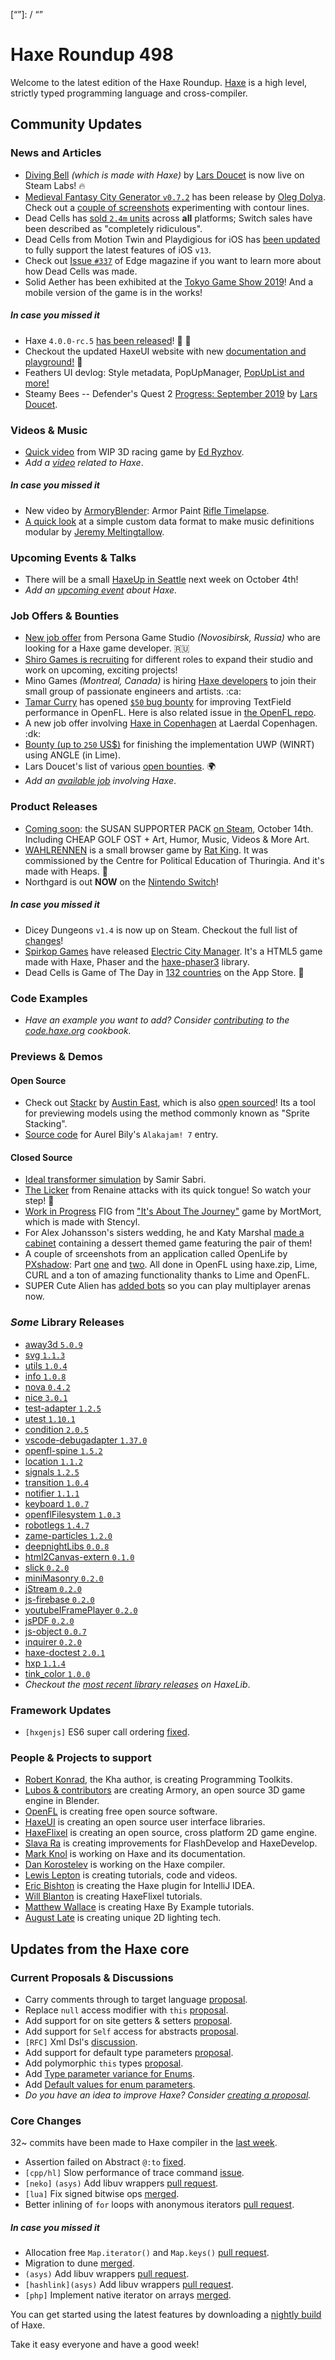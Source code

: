 [_template]: ../templates/roundup.html
[date]: / "2019-09-26 09:43:00"
[modified]: / "2019-09-26 10:34:00"
[published]: / "2019-09-26 12:00:00"
[description]: / "The latest news covering the Haxe community, featuring upcoming talks, the latest HaxeLib releases, game previews and lots more!"
[contributor]: https://twitter.com/teormech "Alexander Hohlov"
[“”]: / “”

# Haxe Roundup 498

Welcome to the latest edition of the Haxe Roundup. [Haxe](http://haxe.org/?ref=haxe.io) is a high level, strictly typed programming language and cross-compiler.

## Community Updates

### News and Articles

- [Diving Bell](https://store.steampowered.com/labs/divingbell) _(which is made with Haxe)_ by [Lars Doucet](https://twitter.com/larsiusprime/status/1174731578620207107) is now live on Steam Labs! :fire:
- [Medieval Fantasy City Generator `v0.7.2`](https://watabou.itch.io/medieval-fantasy-city-generator/devlog/101529/072-lots-of-mostly-small-mostly-visual-changes) has been release by [Oleg Dolya](https://twitter.com/watawatabou/status/1176889892086996993). Check out a [couple of screenshots](https://twitter.com/watawatabou/status/1174687201260658688) experimenting with contour lines.
- Dead Cells has [sold `2.4m` units](https://www.destructoid.com/dead-cells-is-still-selling-incredibly-well-in-2019-567270.phtml) across **all** platforms; Switch sales have been described as "completely ridiculous". 
- Dead Cells from Motion Twin and Playdigious for iOS has [been updated](https://toucharcade.com/2019/09/18/dead-cells-ios-13-ps4-xbox-one-controller-update-out-now/) to fully support the latest features of iOS `v13`.
- Check out [Issue `#337`](https://twitter.com/edgeonline/status/1175016761483243521) of Edge magazine if you want to learn more about how Dead Cells was made.
- Solid Aether has been exhibited at the [Tokyo Game Show 2019](https://twitter.com/falworks/status/1175419277483991040)! And a mobile version of the game is in the works!

##### _In case you missed it_

- Haxe `4.0.0-rc.5` [has been released](https://haxe.org/download/version/4.0.0-rc.5/)! :star2: :tada:
- Checkout the updated HaxeUI website with new [documentation and playground!](https://twitter.com/IanHarrigan1982/status/1172250555848232960) :star2:
- Feathers UI devlog: Style metadata, PopUpManager, [PopUpList and more!](https://www.kickstarter.com/projects/feathersui/feathers-ui-cross-platform-components-for-haxe-and-openfl/posts/2618021)
- Steamy Bees -- Defender's Quest 2 [Progress: September 2019](https://www.fortressofdoors.com/steamy-bees-defenders-quest-2-progress-september-2019/) by [Lars Doucet](https://twitter.com/larsiusprime/status/1174016630457868293).

### Videos & Music

- [Quick video](https://imgur.com/pH064e6) from WIP 3D racing game by [Ed Ryzhov](https://twitter.com/ryzzed/status/1176240214957854721).
- _Add a [video](https://github.com/skial/haxe.io/labels/video) related to Haxe_.

##### _In case you missed it_

- New video by [ArmoryBlender](https://twitter.com/ArmoryBlender/status/1174240583826714626): Armor Paint [Rifle Timelapse](https://www.youtube.com/watch?v=V8m_XCIspho).
- [A quick look](https://vimeo.com/358434159) at a simple custom data format to make music definitions modular by [Jeremy Meltingtallow](https://twitter.com/Meltingtallow/status/1170174439444533250).

### Upcoming Events & Talks

- There will be a small [HaxeUp in Seattle](https://twitter.com/Fiene_P/status/1176866642619490314) next week on October 4th!
- _Add an [upcoming event](https://github.com/skial/haxe.io/labels/events) about Haxe._

### Job Offers & Bounties

- [New job offer](https://novosibirsk.hh.ru/vacancy/33720599) from Persona Game Studio _(Novosibirsk, Russia)_ who are looking for a Haxe game developer. :ru:
- [Shiro Games is recruiting](https://twitter.com/ncannasse/status/1166704326485651457) for different roles to expand their studio and work on upcoming, exciting projects!
- Mino Games _(Montreal, Canada)_ is hiring [Haxe developers](https://github.com/skial/haxe.io/issues/649) to join their small group of passionate engineers and artists. :ca:
- [Tamar Curry](https://twitter.com/tamarcurry/status/1157369507691675648) has opened [`$50` bug bounty](https://github.com/streiffus/OpenFLTextPerformance) for improving TextField performance in OpenFL. Here is also related issue in [the OpenFL repo](https://github.com/openfl/openfl/issues/2229).
- A new job offer involving [Haxe in Copenhagen](https://community.haxe.org/t/job-offer-involving-haxe-in-copenhagen/1861) at Laerdal Copenhagen. :dk:
- [Bounty (up to `250` US$)](https://community.openfl.org/t/bounty-up-to-250-us-for-finishing-the-implementation-uwp-winrt-using-angle-in-lime/11805) for finishing the implementation UWP (WINRT) using ANGLE (in Lime).
- Lars Doucet's list of various [open bounties](https://github.com/larsiusprime/larsBounties/issues). :earth_africa:
- _Add an [available job](https://github.com/skial/haxe.io/labels/jobs) involving Haxe_.

### Product Releases

- [Coming soon](https://twitter.com/Cheap__Golf/status/1175078990089981952): the SUSAN SUPPORTER PACK [on Steam](https://store.steampowered.com/app/1159130/Cheap_Golf_SUSAN_Supporter_Pack/), October 14th. Including CHEAP GOLF OST + Art, Humor, Music, Videos & More Art.  
- [WAHLRENNEN](https://www.was-willst-du-eigentlich.de/wahlrennen/) is a small browser game by [Rat King](https://twitter.com/RatKingsLair/status/1176503484411236354). It was commissioned by the Centre for Political Education of Thuringia. And it's made with Heaps. :star2:
- Northgard is out **NOW** on the [Nintendo Switch](https://twitter.com/shirogames/status/1177130212556980224)!

##### _In case you missed it_

- Dicey Dungeons `v1.4` is now up on Steam. Checkout the full list of [changes](https://steamcommunity.com/games/861540/announcements/detail/2981869155464626668)!
- [Spirkop Games](https://twitter.com/SpirkopGames/status/1173504930541395969) have released [Electric City Manager](https://www.kongregate.com/games/Spirkop/electric-city-manager). It's a HTML5 game made with Haxe, Phaser and the [haxe-phaser3](https://github.com/sebbernery/haxe-phaser3) library.
- Dead Cells is Game of The Day in [132 countries](https://apps.apple.com/story/id1470041802) on the App Store. :tada:

### Code Examples

- _Have an example you want to add? Consider [contributing](https://github.com/HaxeFoundation/code-cookbook#contributing-articles) to the [code.haxe.org](https://code.haxe.org/) cookbook._

### Previews & Demos

#### Open Source

- Check out [Stackr](https://austineast.itch.io/stackr) by [Austin East](https://twitter.com/austinweast), which is also [open sourced](https://github.com/AustinEast/stackr)! Its a tool for previewing models using the method commonly known as "Sprite Stacking".
- [Source code](https://github.com/Aurel300/alakajam7) for Aurel Bily's `Alakajam! 7` entry.

#### Closed Source

- [Ideal transformer simulation](https://twitter.com/hopewise/status/1175145546752942082) by Samir Sabri.
- [The Licker](https://twitter.com/OctosoftUS/status/1175458511280627713) from Renaine attacks with its quick tongue! So watch your step! :tongue:
- [Work in Progress](https://twitter.com/mnrART/status/1173706619089240064) FIG from ["It's About The Journey"](https://store.steampowered.com/app/1043590/its_About_The_Journey/) game by MortMort, which is made with Stencyl.
- For Alex Johansson's sisters wedding, he and Katy Marshal [made a cabinet](https://twitter.com/alexvscoding/status/1175722948033949696) containing a dessert themed game featuring the pair of them! 
- A couple of srceenshots from an application called OpenLife by [PXshadow](https://twitter.com/PXshadowDev): Part [one](https://media.discordapp.net/attachments/436230004251164672/626341211875311616/NVEq8OZ.png) and [two](https://media.discordapp.net/attachments/436230004251164672/626341243974057984/tF2AFf1.png). All done in OpenFL using haxe.zip, Lime, CURL and a ton of amazing functionality thanks to Lime and OpenFL.
- SUPER Cute Alien has [added bots](https://twitter.com/SUPERCuteAlien/status/1177119913019891712) so you can play multiplayer arenas now.

### _Some_ Library Releases

- [away3d `5.0.9`](https://lib.haxe.org/p/away3d)
- [svg `1.1.3`](https://lib.haxe.org/p/svg)
- [utils `1.0.4`](https://lib.haxe.org/p/utils)
- [info `1.0.8`](https://lib.haxe.org/p/info)
- [nova `0.4.2`](https://lib.haxe.org/p/nova)
- [nice `3.0.1`](https://lib.haxe.org/p/Nice)
- [test-adapter `1.2.5`](https://lib.haxe.org/p/test-adapter)
- [utest `1.10.1`](https://lib.haxe.org/p/utest)
- [condition `2.0.5`](https://lib.haxe.org/p/condition)
- [vscode-debugadapter `1.37.0`](https://lib.haxe.org/p/vscode-debugadapter)
- [openfl-spine `1.5.2`](https://lib.haxe.org/p/openfl-spine)
- [location `1.1.2`](https://lib.haxe.org/p/location)
- [signals `1.2.5`](https://lib.haxe.org/p/signals)
- [transition `1.0.4`](https://lib.haxe.org/p/transition)
- [notifier `1.1.1`](https://lib.haxe.org/p/notifier)
- [keyboard `1.0.7`](https://lib.haxe.org/p/keyboard)
- [openflFilesystem `1.0.3`](https://lib.haxe.org/p/openflFilesystem)
- [robotlegs `1.4.7`](https://lib.haxe.org/p/robotlegs)
- [zame-particles `1.2.0`](https://lib.haxe.org/p/zame-particles)
- [deepnightLibs `0.0.8`](https://lib.haxe.org/p/deepnightLibs)
- [html2Canvas-extern `0.1.0`](https://lib.haxe.org/p/html2Canvas-extern)
- [slick `0.2.0`](https://lib.haxe.org/p/slick)
- [miniMasonry `0.2.0`](https://lib.haxe.org/p/miniMasonry)
- [jStream `0.2.0`](https://lib.haxe.org/p/jStream)
- [js-firebase `0.2.0`](https://lib.haxe.org/p/js-firebase)
- [youtubeIFramePlayer `0.2.0`](https://lib.haxe.org/p/youtubeIFramePlayer)
- [jsPDF `0.2.0`](https://lib.haxe.org/p/jsPDF)
- [js-object `0.0.7`](https://lib.haxe.org/p/js-object)
- [inquirer `0.2.0`](https://lib.haxe.org/p/inquirer)
- [haxe-doctest `2.0.1`](https://lib.haxe.org/p/haxe-doctest)
- [hxp `1.1.4`](https://lib.haxe.org/p/hxp)
- [tink_color `1.0.0`](https://lib.haxe.org/p/tink_color)
- _Checkout the [most recent library releases](https://lib.haxe.org/recent/) on HaxeLib_.

### Framework Updates

- `[hxgenjs]` ES6 super call ordering [fixed](https://github.com/kevinresol/hxgenjs/issues/42).

### People & Projects to support

- [Robert Konrad](https://www.patreon.com/RobDangerous), the Kha author, is creating Programming Toolkits.
- [Lubos & contributors](https://armory3d.org/fund) are creating Armory, an open source 3D game engine in Blender.
- [OpenFL](https://www.patreon.com/openfl) is creating free open source software.
- [HaxeUI](https://www.patreon.com/haxeui) is creating an open source user interface libraries.
- [HaxeFlixel](https://www.patreon.com/haxeflixel) is creating an open source, cross platform 2D game engine.
- [Slava Ra](https://www.patreon.com/slavara) is creating improvements for FlashDevelop and HaxeDevelop.
- [Mark Knol](https://www.patreon.com/markknol) is working on Haxe and its documentation.
- [Dan Korostelev](https://www.patreon.com/nadako) is working on the Haxe compiler.
- [Lewis Lepton](https://www.patreon.com/lewislepton) is creating tutorials, code and videos.
- [Eric Bishton](https://www.patreon.com/EricBishton) is creating the Haxe plugin for IntelliJ IDEA.
- [Will Blanton](https://www.patreon.com/x01010111) is creating HaxeFlixel tutorials.
- [Matthew Wallace](https://www.patreon.com/haxeexamples) is creating Haxe By Example tutorials.
- [August Late](http://www.patreon.com/augustlate) is creating unique 2D lighting tech.

## Updates from the Haxe core

### Current Proposals & Discussions

- Carry comments through to target language [proposal](https://github.com/HaxeFoundation/haxe-evolution/pull/65).
- Replace `null` access modifier with `this` [proposal](https://github.com/HaxeFoundation/haxe-evolution/pull/64).
- Add support for on site getters & setters [proposal](https://github.com/HaxeFoundation/haxe-evolution/pull/63).
- Add support for `Self` access for abstracts [proposal](https://github.com/HaxeFoundation/haxe-evolution/pull/62).
- `[RFC]` Xml Dsl's [discussion](https://github.com/HaxeFoundation/haxe-evolution/issues/60).
- Add support for default type parameters [proposal](https://github.com/HaxeFoundation/haxe-evolution/pull/50).
- Add polymorphic `this` types [proposal](https://github.com/HaxeFoundation/haxe-evolution/pull/36).
- Add [Type parameter variance for Enums](https://github.com/HaxeFoundation/haxe-evolution/pull/28).
- Add [Default values for enum parameters](https://github.com/HaxeFoundation/haxe-evolution/issues/27).
- _Do you have an idea to improve Haxe? Consider [creating a proposal]._

### Core Changes

32~ commits have been made to Haxe compiler in the [last week].

- Assertion failed on Abstract `@:to` [fixed](https://github.com/HaxeFoundation/haxe/issues/8840).
- `[cpp/hl]` Slow performance of trace command [issue](https://github.com/HaxeFoundation/haxe/issues/8830).
- `[neko]` `(asys)` Add libuv wrappers [pull request](https://github.com/HaxeFoundation/neko/pull/201).
- `[lua]` Fix signed bitwise ops [merged](https://github.com/HaxeFoundation/haxe/pull/8850).
- Better inlining of `for` loops with anonymous iterators [pull request](https://github.com/HaxeFoundation/haxe/pull/8848).

##### _In case you missed it_

- Allocation free `Map.iterator()` and `Map.keys()` [pull request](https://github.com/HaxeFoundation/haxe/pull/8806).
- Migration to dune [merged](https://github.com/HaxeFoundation/haxe/pull/8801).
- `(asys)` Add libuv wrappers [pull request](https://github.com/HaxeFoundation/haxe/pull/8817).
- `[hashlink](asys)` Add libuv wrappers [pull request](https://github.com/HaxeFoundation/hashlink/pull/306).
- `[php]` Implement native iterator on arrays [merged](https://github.com/HaxeFoundation/haxe/pull/8821).

You can get started using the latest features by downloading a [nightly build] of Haxe.

Take it easy everyone and have a good week!

[nightly build]: http://build.haxe.org
[creating a proposal]: https://github.com/HaxeFoundation/haxe-evolution
[last week]: https://github.com/issues?utf8=%E2%9C%93&q=closed%3A2019-09-19..2019-09-26+org%3Ahaxefoundation+is%3Aclosed+
